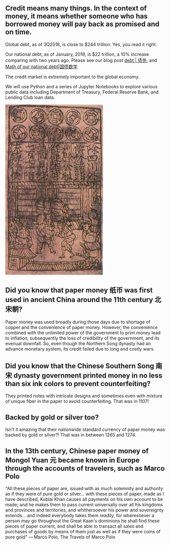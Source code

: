 ## Credit means many things.  In the context of money, it means whether someone who has borrowed money will pay back as promised and on time.  

Global debt, as of 3Q2018, is close to $244 trillion.  Yes, you read it right.

Our national debt, as of January, 2019, is $22 trillion, a 10% increase comparing with two years ago.  Please see our blog post [debt | 债务](https://www.magicmathmandarin.org/debt-债务/), and [Math of our national debt|国债数学](https://www.magicmathmandarin.org/math-for-our-national-debt/)

The credit market is extremely important to the global economy.

We will use Python and a series of Jupyter Notebooks to explore various public data including Department of Treasury, Federal Reserve Bank, and Lending Club loan data. 

![title](images/Jiao_zi.jpg)

## Did you know that paper money 纸币 was first used in ancient China around the 11th century 北宋朝?  
Paper money was used broadly during those days due to shortage of copper and the convenience of paper money.   However, the convenience combined with the unlimited power of the government to print money lead to inflation, subsequently the loss of credibility of the government, and its evenual downfall. So, even though the Northern Song dynasty had an advance monetary system, its credit failed due to long and costly wars. 

## Did you know that the Chinese Southern Song 南宋 dynasty government printed money in no less than six ink colors to prevent counterfeiting?
They printed notes with intricate designs and sometimes even with mixture of unique fiber in the paper to avoid counterfeiting.   That was in 1107!

## Backed by gold or silver too? 
Isn't it amazing that their nationwide standard currency of paper money was backed by gold or silver?!  That was in between 1265 and 1274.  

## In the 13th century, Chinese paper money of Mongol Yuan 元 became known in Europe through the accounts of travelers, such as Marco Polo

"All these pieces of paper are, issued with as much solemnity and authority as if they were of pure gold or silver... with these pieces of paper, made as I have described, Kublai Khan causes all payments on his own account to be made; and he makes them to pass current universally over all his kingdoms and provinces and territories, and whithersoever his power and sovereignty extends... and indeed everybody takes them readily, for wheresoever a person may go throughout the Great Kaan's dominions he shall find these pieces of paper current, and shall be able to transact all sales and purchases of goods by means of them just as well as if they were coins of pure gold"
— Marco Polo, The Travels of Marco Polo

